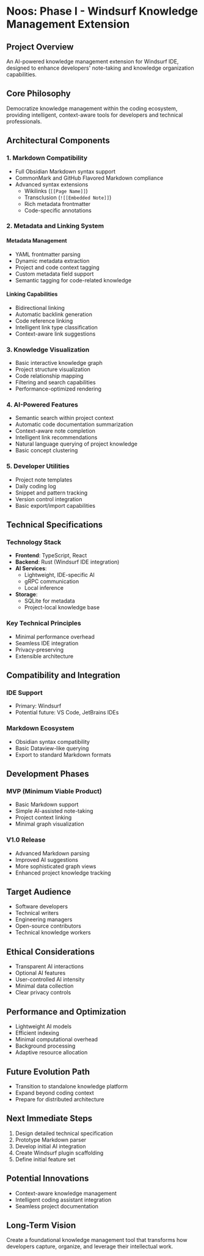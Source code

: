 # Noos: Phase I - Windsurf Knowledge Management Extension

## Project Overview
An AI-powered knowledge management extension for Windsurf IDE, designed to enhance developers' note-taking and knowledge organization capabilities.

## Core Philosophy
Democratize knowledge management within the coding ecosystem, providing intelligent, context-aware tools for developers and technical professionals.

## Architectural Components

### 1. Markdown Compatibility
- Full Obsidian Markdown syntax support
- CommonMark and GitHub Flavored Markdown compliance
- Advanced syntax extensions
  - Wikilinks (`[[Page Name]]`)
  - Transclusion (`![[Embedded Note]]`)
  - Rich metadata frontmatter
  - Code-specific annotations

### 2. Metadata and Linking System
#### Metadata Management
- YAML frontmatter parsing
- Dynamic metadata extraction
- Project and code context tagging
- Custom metadata field support
- Semantic tagging for code-related knowledge

#### Linking Capabilities
- Bidirectional linking
- Automatic backlink generation
- Code reference linking
- Intelligent link type classification
- Context-aware link suggestions

### 3. Knowledge Visualization
- Basic interactive knowledge graph
- Project structure visualization
- Code relationship mapping
- Filtering and search capabilities
- Performance-optimized rendering

### 4. AI-Powered Features
- Semantic search within project context
- Automatic code documentation summarization
- Context-aware note completion
- Intelligent link recommendations
- Natural language querying of project knowledge
- Basic concept clustering

### 5. Developer Utilities
- Project note templates
- Daily coding log
- Snippet and pattern tracking
- Version control integration
- Basic export/import capabilities

## Technical Specifications

### Technology Stack
- **Frontend**: TypeScript, React
- **Backend**: Rust (Windsurf IDE integration)
- **AI Services**: 
  - Lightweight, IDE-specific AI
  - gRPC communication
  - Local inference
- **Storage**: 
  - SQLite for metadata
  - Project-local knowledge base

### Key Technical Principles
- Minimal performance overhead
- Seamless IDE integration
- Privacy-preserving
- Extensible architecture

## Compatibility and Integration

### IDE Support
- Primary: Windsurf
- Potential future: VS Code, JetBrains IDEs

### Markdown Ecosystem
- Obsidian syntax compatibility
- Basic Dataview-like querying
- Export to standard Markdown formats

## Development Phases

### MVP (Minimum Viable Product)
- Basic Markdown support
- Simple AI-assisted note-taking
- Project context linking
- Minimal graph visualization

### V1.0 Release
- Advanced Markdown parsing
- Improved AI suggestions
- More sophisticated graph views
- Enhanced project knowledge tracking

## Target Audience
- Software developers
- Technical writers
- Engineering managers
- Open-source contributors
- Technical knowledge workers

## Ethical Considerations
- Transparent AI interactions
- Optional AI features
- User-controlled AI intensity
- Minimal data collection
- Clear privacy controls

## Performance and Optimization
- Lightweight AI models
- Efficient indexing
- Minimal computational overhead
- Background processing
- Adaptive resource allocation

## Future Evolution Path
- Transition to standalone knowledge platform
- Expand beyond coding context
- Prepare for distributed architecture

## Next Immediate Steps
1. Design detailed technical specification
2. Prototype Markdown parser
3. Develop initial AI integration
4. Create Windsurf plugin scaffolding
5. Define initial feature set

## Potential Innovations
- Context-aware knowledge management
- Intelligent coding assistant integration
- Seamless project documentation

## Long-Term Vision
Create a foundational knowledge management tool that transforms how developers capture, organize, and leverage their intellectual work.
